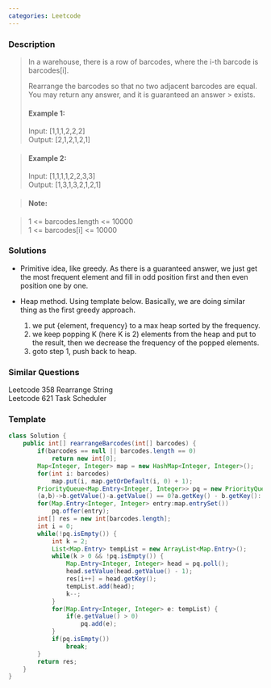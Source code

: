 ```yaml
---
categories: Leetcode
---
```

### Description

> In a warehouse, there is a row of barcodes, where the i-th barcode is barcodes[i].
> 
> Rearrange the barcodes so that no two adjacent barcodes are equal. You may return any answer, and it is guaranteed an answer > exists.
>
> #### Example 1:
> Input: [1,1,1,2,2,2]  
> Output: [2,1,2,1,2,1]

> #### Example 2:
> Input: [1,1,1,1,2,2,3,3]  
> Output: [1,3,1,3,2,1,2,1]

> #### Note:

> 1 <= barcodes.length <= 10000  
> 1 <= barcodes[i] <= 10000  


### Solutions  

* Primitive idea, like greedy. As there is a guaranteed answer, we just get the most frequent element and fill in odd position first and then even position one by one.

* Heap method. Using template below. Basically, we are doing similar thing as the first greedy approach. 
  1. we put {element, frequency} to a max heap sorted by the frequency. 
  2. we keep popping K (here K is 2) elements from the heap and put to the result, then we decrease the frequency of the popped elements.
  3. goto step 1, push back to heap.  
  

### Similar Questions
Leetcode 358 Rearrange String  
Leetcode 621 Task Scheduler  

### Template

``` java
class Solution {
    public int[] rearrangeBarcodes(int[] barcodes) {
        if(barcodes == null || barcodes.length == 0)
            return new int[0];
        Map<Integer, Integer> map = new HashMap<Integer, Integer>();
        for(int i: barcodes)
            map.put(i, map.getOrDefault(i, 0) + 1);
        PriorityQueue<Map.Entry<Integer, Integer>> pq = new PriorityQueue<Map.Entry<Integer, Integer>>(
		(a,b)->b.getValue()-a.getValue() == 0?a.getKey() - b.getKey(): b.getValue() - a.getValue());
        for(Map.Entry<Integer, Integer> entry:map.entrySet())
            pq.offer(entry);
        int[] res = new int[barcodes.length];
        int i = 0;
        while(!pq.isEmpty()) {
            int k = 2;
            List<Map.Entry> tempList = new ArrayList<Map.Entry>();
            while(k > 0 && !pq.isEmpty()) {
                Map.Entry<Integer, Integer> head = pq.poll();
                head.setValue(head.getValue() - 1);
                res[i++] = head.getKey();
                tempList.add(head);
                k--;
            }
            for(Map.Entry<Integer, Integer> e: tempList) {
                if(e.getValue() > 0) 
                    pq.add(e);
            }
            if(pq.isEmpty())
                break;
        }
        return res;
    }
}
    
```
